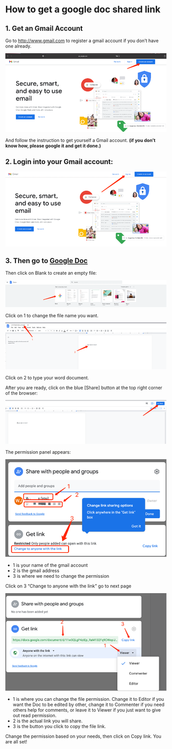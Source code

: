 # How to get a google doc shared link

## 1. Get an Gmail Account

Go to http://www.gmail.com to register a gmail account if you don’t have one already.

![gmail-create-account](images/gmail/gmail-create-account.png)

And follow the instruction to get yourself a Gmail account. **(if you don’t know how, please google it and get it done.)**

## 2. Login into your Gmail account:

![gmail-sign-in](images/gmail/gmail-sign-in.png)


## 3. Then go to [Google Doc](https://docs.google.com/)

Then click on Blank to create an empty file:

![google-doc-blank](images/gmail/google-doc-blank.png)

Click on 1 to change the file name you want.

![google-doc-change-name](images/gmail/google-doc-change-name.png)


Click on 2 to type your word document.

After you are ready, click on the blue [Share] button at the top right corner of the browser:

![google-doc-share](images/gmail/google-doc-share.png)


The permission panel appears:

![google-doc-permission-panel](images/gmail/google-doc-permission-panel.png)

* 1 is your name of the gmail account
* 2 is the gmail address
* 3 is where we need to change the permission

Click on 3 “Change to anyone with the link” go to next page

![google-doc-permission-change](images/gmail/google-doc-permission-change.png)

* 1 is where you can change the file permission. Change it to Editor if you want the Doc to be edited by other, change it to Commenter if you need others help for comments, or leave it to Viewer if you just want to give out read permission.
* 2 is the actual link you will share.
* 3 is the button you click to copy the file link.

Change the permission based on your needs, then click on Copy link.
You are all set!
